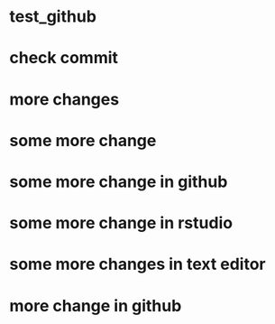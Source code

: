 # test_github
# check commit 
# more changes
# some more change
# some more change in github
# some more change in rstudio
# some more changes in text editor
# more change in github

